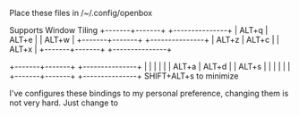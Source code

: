 Place these files in /~/.config/openbox

Supports Window Tiling
 +-------+-------+   +---------------+
 | ALT+q | ALT+e |   |     ALT+w     |
 +-------+-------+   +---------------+
 | ALT+z | ALT+c |   |     ALT+x     |
 +-------+-------+   +---------------+
 
 +-------+-------+   +---------------+
 |       |       |   |               |
 | ALT+a | ALT+d |   |     ALT+s     |
 |       |       |   |               |
 +-------+-------+   +---------------+
                        SHIFT+ALT+s
                        to minimize
 
 I've configures these bindings to my
 personal preference, changing them is
 not very hard. Just change
 <keybind key="m-y-k-e-y-s">
 to
 <keybind key="y-o-u-r-k-e-y-s">
